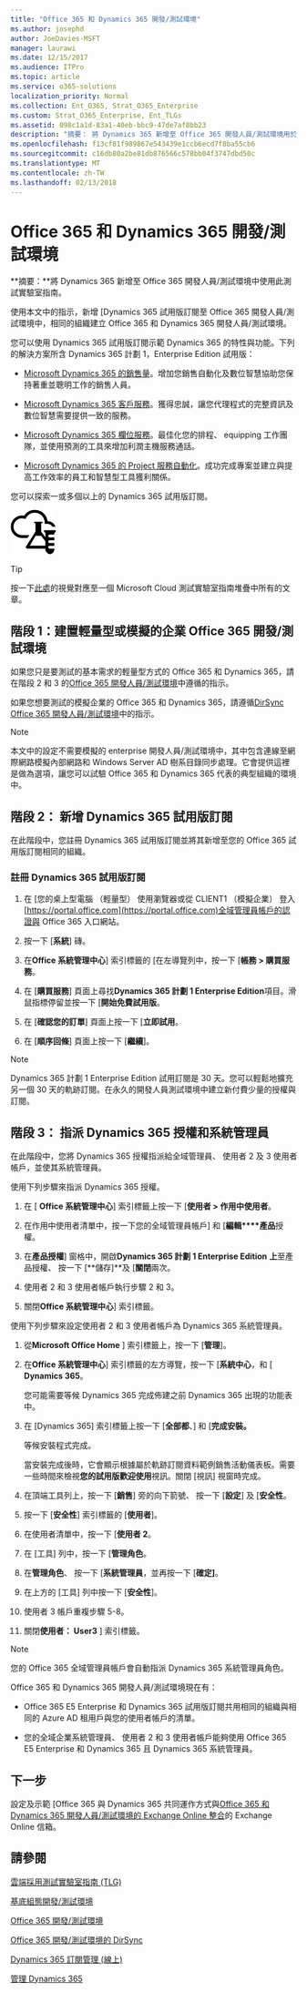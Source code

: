 ```yaml
---
title: "Office 365 和 Dynamics 365 開發/測試環境"
ms.author: josephd
author: JoeDavies-MSFT
manager: laurawi
ms.date: 12/15/2017
ms.audience: ITPro
ms.topic: article
ms.service: o365-solutions
localization_priority: Normal
ms.collection: Ent_O365, Strat_O365_Enterprise
ms.custom: Strat_O365_Enterprise, Ent_TLGs
ms.assetid: 098c1a1d-83a1-40eb-bbc9-47de7af8bb23
description: "摘要： 將 Dynamics 365 新增至 Office 365 開發人員/測試環境用於此測試實驗室指南。"
ms.openlocfilehash: f13cf81f989867e543439e1ccb6ecd7f8ba55cb6
ms.sourcegitcommit: c16db80a2be81db876566c578bb04f3747dbd50c
ms.translationtype: MT
ms.contentlocale: zh-TW
ms.lasthandoff: 02/13/2018
---
```

# <a name="office-365-and-dynamics-365-devtest-environment"></a>Office 365 和 Dynamics 365 開發/測試環境

 **摘要：**將 Dynamics 365 新增至 Office 365 開發人員/測試環境中使用此測試實驗室指南。
  
使用本文中的指示，新增 [Dynamics 365 試用版訂閱至 Office 365 開發人員/測試環境中，相同的組織建立 Office 365 和 Dynamics 365 開發人員/測試環境。
  
您可以使用 Dynamics 365 試用版訂閱示範 Dynamics 365 的特性與功能。下列的解決方案所含 Dynamics 365 計劃 1，Enterprise Edition 試用版：
  
- [Microsoft Dynamics 365 的銷售量](https://www.microsoft.com/dynamics365/sales)。增加您銷售自動化及數位智慧協助您保持著重並聰明工作的銷售人員。
    
- [Microsoft Dynamics 365 客戶服務](https://www.microsoft.com/dynamics365/customer-service)。獲得忠誠，讓您代理程式的完整資訊及數位智慧需要提供一致的服務。
    
- [Microsoft Dynamics 365 欄位服務](https://www.microsoft.com/dynamics365/field-service)。最佳化您的排程、 equipping 工作團隊，並使用預測的工具來增加利潤主機服務通話。
    
- [Microsoft Dynamics 365 的 Project 服務自動化](https://www.microsoft.com/en-us/dynamics365/project-service-automation)。成功完成專案並建立與提高工作效率的員工和智慧型工具獲利關係。
    
您可以探索一或多個以上的 Dynamics 365 試用版訂閱。
  
![Microsoft 雲端中的測試實驗室指南](images/24ad0d1b-3274-40fb-972a-b8188b7268d1.png)
  
> [!TIP]
> 按一下[此處](http://aka.ms/catlgstack)的視覺對應至一個 Microsoft Cloud 測試實驗室指南堆疊中所有的文章。
  
## <a name="phase-1-build-out-your-lightweight-or-simulated-enterprise-office-365-devtest-environment"></a>階段 1：建置輕量型或模擬的企業 Office 365 開發/測試環境

如果您只是要測試的基本需求的輕量型方式的 Office 365 和 Dynamics 365，請在階段 2 和 3 的[Office 365 開發人員/測試環境](office-365-dev-test-environment.md)中遵循的指示。
  
如果您想要測試的模擬企業的 Office 365 和 Dynamics 365，請遵循[DirSync Office 365 開發人員/測試環境](dirsync-for-your-office-365-dev-test-environment.md)中的指示。
  
> [!NOTE]
> 本文中的設定不需要模擬的 enterprise 開發人員/測試環境中，其中包含連線至網際網路模擬內部網路和 Windows Server AD 樹系目錄同步處理。它會提供這裡是做為選項，讓您可以試驗 Office 365 和 Dynamics 365 代表的典型組織的環境中。 
  
## <a name="phase-2-add-a-dynamics-365-trial-subscription"></a>階段 2： 新增 Dynamics 365 試用版訂閱

在此階段中，您註冊 Dynamics 365 試用版訂閱並將其新增至您的 Office 365 試用版訂閱相同的組織。
  
### <a name="sign-up-for-a-dynamics-365-trial-subscription"></a>註冊 Dynamics 365 試用版訂閱

1. 在 [您的桌上型電腦 （輕量型） 使用瀏覽器或從 CLIENT1 （模擬企業） 登入[https://portal.office.com](https://portal.office.com)全域管理員帳戶的認證與 Office 365 入口網站。
    
2. 按一下 [**系統**] 磚。
    
3. 在**Office 系統管理中心**] 索引標籤的 [在左導覽列中，按一下 [**帳務 > 購買服務**。
    
4. 在 [**購買服務**] 頁面上尋找**Dynamics 365 計劃 1 Enterprise Edition**項目。滑鼠指標停留並按一下 [**開始免費試用版**。
    
5. 在 [**確認您的訂單**] 頁面上按一下 [**立即試用**。
    
6. 在 [**順序回條**] 頁面上按一下 [**繼續**]。
    
> [!NOTE]
> Dynamics 365 計劃 1 Enterprise Edition 試用訂閱是 30 天。您可以輕鬆地擴充另一個 30 天的軌跡訂閱。在永久的開發人員測試環境中建立新付費少量的授權與訂閱。 
  
## <a name="phase-3-assign-dynamics-365-licenses-and-system-administrators"></a>階段 3： 指派 Dynamics 365 授權和系統管理員

在此階段中，您將 Dynamics 365 授權指派給全域管理員、 使用者 2 及 3 使用者帳戶，並使其系統管理員。
  
使用下列步驟來指派 Dynamics 365 授權。
  
1. 在 [ **Office 系統管理中心**] 索引標籤上按一下 [**使用者 > 作用中使用者**。
    
2. 在作用中使用者清單中，按一下您的全域管理員帳戶] 和 [**編輯****產品**授權。
    
3. 在**產品授權**] 窗格中，開啟**Dynamics 365 計劃 1 Enterprise Edition** **上**至產品授權、 按一下 [**儲存]**及 [**關閉**兩次。
    
4. 使用者 2 和 3 使用者帳戶執行步驟 2 和 3。
    
5. 關閉**Office 系統管理中心**] 索引標籤。
    
使用下列步驟來設定使用者 2 和 3 使用者帳戶為 Dynamics 365 系統管理員。
  
1. 從**Microsoft Office Home** ] 索引標籤上，按一下 [**管理**]。
    
2. 在**Office 系統管理中心**] 索引標籤的左方導覽，按一下 [**系統中心**，和 [ **Dynamics 365**。
    
    您可能需要等候 Dynamics 365 完成佈建之前 Dynamics 365 出現的功能表中。
    
3. 在 [Dynamics 365] 索引標籤上按一下 [**全部都**、] 和 [**完成安裝。**
    
    等候安裝程式完成。
    
    當安裝完成後時，它會顯示根據屬於軌跡訂閱資料範例銷售活動儀表板。需要一些時間來檢視**您的試用版歡迎使用**視訊。關閉 [視訊] 視窗時完成。
    
4. 在頂端工具列上，按一下 [**銷售**] 旁的向下箭號、 按一下 [**設定**] 及 [**安全性**。
    
5. 按一下 [**安全性**] 索引標籤的 [**使用者**]。
    
6. 在使用者清單中，按一下 [**使用者 2**。
    
7. 在 [工具] 列中，按一下 [**管理角色**。
    
8. 在**管理角色**、 按一下 [**系統管理員**，並再按一下 [**確定]**。
    
9. 在上方的 [工具] 列中按一下 [**安全性**]。
    
10. 使用者 3 帳戶重複步驟 5-8。
    
11. 關閉**使用者： User3** ] 索引標籤。
    
> [!NOTE]
> 您的 Office 365 全域管理員帳戶會自動指派 Dynamics 365 系統管理員角色。 
  
Office 365 和 Dynamics 365 開發人員/測試環境現在有：
  
- Office 365 E5 Enterprise 和 Dynamics 365 試用版訂閱共用相同的組織與相同的 Azure AD 租用戶與您的使用者帳戶的清單。
    
- 您的全域企業系統管理員、 使用者 2 和 3 使用者帳戶能夠使用 Office 365 E5 Enterprise 和 Dynamics 365 且 Dynamics 365 系統管理員。
    
## <a name="next-step"></a>下一步

設定及示範 [Office 365 與 Dynamics 365 共同運作方式與[Office 365 和 Dynamics 365 開發人員/測試環境的 Exchange Online 整合](exchange-online-integration-for-your-office-365-and-dynamics-365-dev-test-enviro.md)的 Exchange Online 信箱。
  
## <a name="see-also"></a>請參閱

[雲端採用測試實驗室指南 (TLG)](cloud-adoption-test-lab-guides-tlgs.md)
  
[基底組態開發/測試環境](base-configuration-dev-test-environment.md)
  
[Office 365 開發/測試環境](office-365-dev-test-environment.md)
  
[Office 365 開發/測試環境的 DirSync](dirsync-for-your-office-365-dev-test-environment.md)

[Dynamics 365 訂閱管理 (線上)](https://technet.microsoft.com/library/jj679903.aspx)
  
[管理 Dynamics 365](https://technet.microsoft.com/library/dn531101.aspx)


